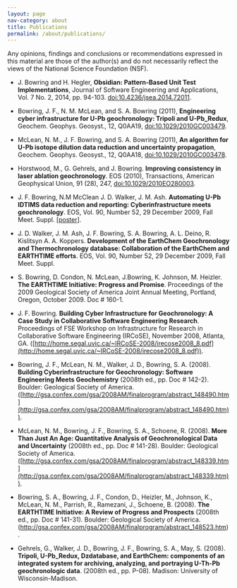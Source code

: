 ```yaml
---
layout: page
nav-category: about
title: Publications
permalink: /about/publications/
---
```


Any opinions, findings and conclusions or recommendations expressed in this material are those of the author(s) and do not necessarily reflect the views of the National Science Foundation (NSF).

* J. Bowring and H. Hegler, **Obsidian: Pattern-Based Unit Test Implementations**, Journal of Software Engineering and Applications, Vol. 7 No. 2, 2014, pp. 94-103. [doi:10.4236/jsea.2014.72011](../../assets/documents/obsidian-pattern-based-unit-test-implementations.pdf).

* Bowring, J. F., N. M. McLean, and S. A. Bowring (2011), **Engineering cyber infrastructure for U-Pb geochronology: Tripoli and U-Pb_Redux**, Geochem. Geophys. Geosyst., 12, Q0AA19, [doi:10.1029/2010GC003479](../../assets/documents/engineering-cyber-infrastructure-for-u-pb-geochronology.pdf).

* McLean, N. M., J. F. Bowring, and S. A. Bowring (2011), **An algorithm for U-Pb isotope dilution data reduction and uncertainty propagation**, Geochem. Geophys. Geosyst., 12, Q0AA18, [doi:10.1029/2010GC003478](../../assets/documents/an-algorithm-for-u-pb-isotope-dilution-data-reduction-and-uncertainty-propagation.pdf).

* Horstwood, M., G. Gehrels, and J. Bowring.  **Improving consistency in laser ablation geochronology**.  EOS (2010), Transactions, American Geophysical Union, 91 (28), 247, [doi:10.1029/2010EO280003](../../assets/documents/improving-consistency-in-laser-ablation-geochronology.pdf).

* J. F. Bowring, N.M McClean J. D. Walker, J. M. Ash. **Automating U-Pb IDTIMS data reduction and reporting: Cyberinfrastructure meets geochronology**.  EOS, Vol. 90, Number 52, 29 December 2009, Fall Meet. Suppl. [[poster](../../assets/documents/poster-automating-u-pb-idtims-data-reduction-and-reporting.pdf)].

* J. D. Walker, J. M. Ash, J. F. Bowring, S. A. Bowring, A. L. Deino, R. Kislitsyn A. A. Koppers. **Development of the EarthChem Geochronology and Thermochronology database: Collaboration of the EarthChem and EARTHTIME efforts**.  EOS, Vol. 90, Number 52, 29 December 2009, Fall Meet. Suppl.

* S. Bowring, D. Condon, N. McLean, J.Bowring, K. Johnson, M. Heizler. **The EARTHTIME Initiative: Progress and Promise**. Proceedings of the 2009 Geological Society of America Joint Annual Meeting, Portland, Oregon, October 2009. Doc # 160-1.

* J. F. Bowring. **Building Cyber Infrastructure for Geochronology: A Case Study in Collaborative Software Engineering Research**. Proceedings of FSE Workshop on Infrastructure for Research in Collaborative Software Engineering (IRCoSE), November 2008, Atlanta, GA. ([http://home.segal.uvic.ca/~IRCoSE-2008/irecose2008_8.pdf](http://home.segal.uvic.ca/~IRCoSE-2008/irecose2008_8.pdf)).

* Bowring, J. F., McLean, N. M., Walker, J. D., Bowring, S. A. (2008). **Building Cyberinfrastructure for Geochronology: Software Engineering Meets Geochemistry** (2008th ed., pp. Doc # 142-2). Boulder: Geological Society of America.([http://gsa.confex.com/gsa/2008AM/finalprogram/abstract_148490.htm](http://gsa.confex.com/gsa/2008AM/finalprogram/abstract_148490.htm)).

* McLean, N. M., Bowring, J. F., Bowring, S. A., Schoene, R. (2008). **More Than Just An Age: Quantitative Analysis of Geochronological Data and Uncertainty** (2008th ed., pp. Doc # 141-28). Boulder: Geological Society of America.([http://gsa.confex.com/gsa/2008AM/finalprogram/abstract_148339.htm](http://gsa.confex.com/gsa/2008AM/finalprogram/abstract_148339.htm)).

* Bowring, S. A., Bowring, J. F., Condon, D., Heizler, M., Johnson, K., McLean, N. M., Parrish, R., Ramezani, J., Schoene, B. (2008). **The EARTHTIME Initiative: A Review of Progress and Prospects** (2008th ed., pp. Doc # 141-31).
Boulder: Geological Society of America. (<a href="http://gsa.confex.com/gsa/2008AM/finalprogram/abstract_148523.htm" target="_blank">http://gsa.confex.com/gsa/2008AM/finalprogram/abstract_148523.htm</a>).

* Gehrels, G., Walker, J. D., Bowring, J. F., Bowring, S. A., May, S. (2008). **Tripoli, U-Pb_Redux, Dzdatabase, and EarthChem: components of an integrated system for archiving, analyzing, and portraying U-Th-Pb geochronologic data**. (2008th ed., pp. P-08). Madison: University of Wisconsin-Madison.